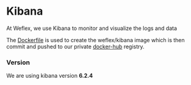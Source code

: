 Kibana
======

At Weflex, we use Kibana to monitor and visualize the logs and data

The [Dockerfile][1] is used to create the weflex/kibana image which is then commit and pushed to our private [docker-hub][2] registry.

### Version
We are using kibana version **6.2.4**

[1]: https://github.com/weflex/docker-images/blob/master/kibana/Dockerfile.yml
[2]: https://docker-v2.theweflex.com
